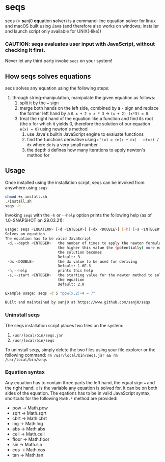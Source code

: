 # seqs
seqs (= **s**anj0 **eq**uation **s**olver) is a command-line equation
solver for linux and macOS built using Java (and therefore also works on windows;
installer and launch script only available for UNIX(-like))

### CAUTION: seqs evaluates user input with JavaScript, without checking it first.
Never let any third party invoke `seqs` on your system!

## How seqs solves equations
seqs solves any equation using the following steps:
1. through string-manipulation, manipulate the given equation as follows:
    1. split it by the `=` sign
    2. merge both hands on the left side, combined by a `-` sign and replace
       the former left hand by a `0`:
       `x + 2 = x * 3` -> `(x + 2)-(x*3) = 0`
    3. treat the right hand of the equation like a function and find its root
       (the x for which it yields 0, therefore the solution of our equation `e(x) = 0`)
       using newton's method
        1. use Java's builtin JavaScript engine to evaluate functions
        2. find the functions derivative using `e'(x) = (e(x + dx) - e(x)) / dx`
           where `dx` is a very small number
        3. the depth `d` defines how many iterations to apply newton's method for   

## Usage
Once installed using the installation script, seqs can be invoked from anywhere
using `seqs`:
```bash
chmod +x install.sh
./install.sh
seqs -h
```
Invoking `seqs` with the `-h` or `--help` option prints the following help
(as of 1.0-SNAPSHOT on 29.03.21):
```bash
usage: seqs <EQUATION> [-d <INTEGER>] [-dx <DOUBLE>] [-h] [-s <INTEGER>]
Solves an equation
The equation has to be valid JavaScript
 -d,--depth <INTEGER>   the number of times to apply the newton formula -
                        the higher this value the (potentially) more exact
                        the solution becomes
                        Default: 3
 -dx <DOUBLE>           the dx value to be used for deriving
                        Default: 1.0E-6
 -h,--help              prints this help
 -s,--start <INTEGER>   the starting value for the newton method to solve
                        the equation
                        Default: 2.0

Example usage: seqs -d 5 "pow(x,2)+4 = 7"

Built and maintained by sanj0 at https://www.github.com/sanj0/seqs
```

### Uninstall seqs
The seqs installation script places two files on the system:

1. `/usr/local/bin/seqs.jar`
2. `/usr/local/bin/seqs`

To uninstall seqs, simply delete the two files using your file explorer or the
following command:
`rm /usr/local/bin/seqs.jar && rm /usr/local/bin/seqs`

### Equation syntax
Any equation has to contain three parts the left hand, the equal sign `=`
and the right hand. `x` is the variable any equation is solved for, it can be
on both sides of the equation. The eqations has to be in valid JavaScript syntax,
shortcuts for the following `Math.*` method are provided:
- pow -> Math.pow
- sqrt -> Math.sqrt
- cbrt -> Math.cbrt
- log -> Math.log
- abs -> Math.abs
- ceil -> Math.ceil
- floor -> Math.floor
- sin -> Math.sin
- cos -> Math.cos
- tan -> Math.tan
